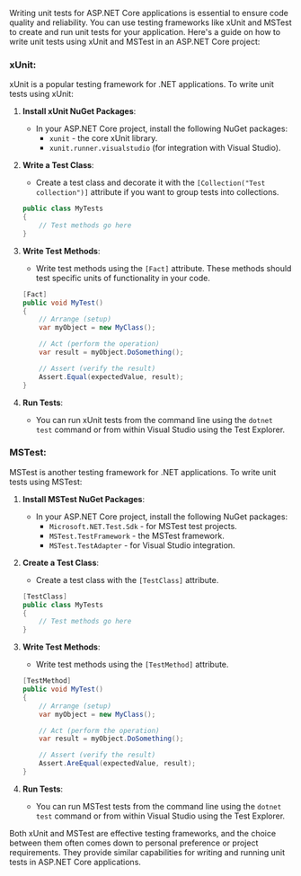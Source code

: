 Writing unit tests for ASP.NET Core applications is essential to ensure code quality and reliability. You can use testing frameworks like xUnit and MSTest to create and run unit tests for your application. Here's a guide on how to write unit tests using xUnit and MSTest in an ASP.NET Core project:

### xUnit:

xUnit is a popular testing framework for .NET applications. To write unit tests using xUnit:

1. **Install xUnit NuGet Packages**:
   - In your ASP.NET Core project, install the following NuGet packages:
     - `xunit` - the core xUnit library.
     - `xunit.runner.visualstudio` (for integration with Visual Studio).

2. **Write a Test Class**:
   - Create a test class and decorate it with the `[Collection("Test collection")]` attribute if you want to group tests into collections.

   ```csharp
   public class MyTests
   {
       // Test methods go here
   }
   ```

3. **Write Test Methods**:
   - Write test methods using the `[Fact]` attribute. These methods should test specific units of functionality in your code.

   ```csharp
   [Fact]
   public void MyTest()
   {
       // Arrange (setup)
       var myObject = new MyClass();

       // Act (perform the operation)
       var result = myObject.DoSomething();

       // Assert (verify the result)
       Assert.Equal(expectedValue, result);
   }
   ```

4. **Run Tests**:
   - You can run xUnit tests from the command line using the `dotnet test` command or from within Visual Studio using the Test Explorer.

### MSTest:

MSTest is another testing framework for .NET applications. To write unit tests using MSTest:

1. **Install MSTest NuGet Packages**:
   - In your ASP.NET Core project, install the following NuGet packages:
     - `Microsoft.NET.Test.Sdk` - for MSTest test projects.
     - `MSTest.TestFramework` - the MSTest framework.
     - `MSTest.TestAdapter` - for Visual Studio integration.

2. **Create a Test Class**:
   - Create a test class with the `[TestClass]` attribute.

   ```csharp
   [TestClass]
   public class MyTests
   {
       // Test methods go here
   }
   ```

3. **Write Test Methods**:
   - Write test methods using the `[TestMethod]` attribute.

   ```csharp
   [TestMethod]
   public void MyTest()
   {
       // Arrange (setup)
       var myObject = new MyClass();

       // Act (perform the operation)
       var result = myObject.DoSomething();

       // Assert (verify the result)
       Assert.AreEqual(expectedValue, result);
   }
   ```

4. **Run Tests**:
   - You can run MSTest tests from the command line using the `dotnet test` command or from within Visual Studio using the Test Explorer.

Both xUnit and MSTest are effective testing frameworks, and the choice between them often comes down to personal preference or project requirements. They provide similar capabilities for writing and running unit tests in ASP.NET Core applications.